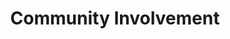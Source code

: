 ---
title : "Community Involvement"
testimonial_slider:
# slider item loop
- name : "Innovation Network"
  image : "images/clients/INLogo1.png"
  designation : "Director, 2019-Present"
  content : "Founded the Network with the mission to connect students innovating in various industries with industry professionals."
            
# slider item loop
- name : "Women in Leadership"
  image : "images/clients/Wil.jpg"
  designation : "First Male Speaker, 2021"
  content : "Invited as a speaker for the inaugural EmpowHer Speaker Series hosted by Women in Leadership, Sacramento Chapter."
            
# slider item loop
- name : "Relay for Life"
  image : "images/clients/relay.jpg"
  designation : "Luminaria & Board Director, 2016"
  content : "Helped organize the marketing, fundraising, and logistics. Asked to be the Luminaria, resulting in performing the ceremonial speech for the event."

# slider item loop
- name : "Mr. Healdsburg Contest"
  image : "images/clients/mrhbg.png"
  designation : "Participant, 2017"
  content : "Participated in Mr. Healdsburg Contest, a mock pageant intended to raise funds for the local non-profit theater."

# slider item loop
- name : "Rotary International"
  image : "images/clients/rotary.png"
  designation : "Volunteer, 2015-2020"
  content : "Volunteered for the annual crab-feed event intended to raise money for Rotary International. Occassionally assist in other events for Rotary as requested."

# custom style
custom_class: "" 
custom_attributes: "" 
custom_css: ""
---